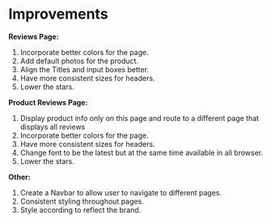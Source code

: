 # Improvements

__Reviews Page:__

1. Incorporate better colors for the page.
2. Add default photos for the product.
3. Align the Titles and input boxes better.
4. Have more consistent sizes for headers.
5. Lower the stars.

__Product Reviews Page:__
1. Display product info only on this page and route to a different page that displays all reviews
2. Incorporate better colors for the page.
3. Have more consistent sizes for headers.
4. Change font to be the latest but at the same time available in all browser.
5. Lower the stars.

__Other:__
1. Create a Navbar to allow user to navigate to different pages.
2. Consistent styling throughout pages.
3. Style according to reflect the brand.
